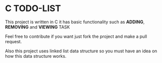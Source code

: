 # C TODO-LIST

This project is written in C it has basic functionality such as **ADDING**, **REMOVING** and **VIEWING** TASK

Feel free to contribute if you want just fork the project and make a pull request.

Also this project uses linked list data structure so you must have an idea on how this data structure works.
